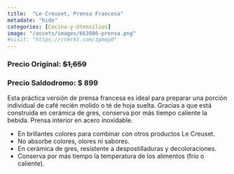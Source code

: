 ```yaml
---
title:  "Le Creuset, Prensa Francesa"
metadate: "hide"
categories: [Cocina-y-Utensilios]
image: "/assets/images/663086-prensa.png"
#visit: "https://crmrkt.com/zpmep0"
---
```


### Precio Original:  ~~$1,659~~
### Precio Saldodromo:  $ 899

Esta práctica versión de prensa francesa es ideal para preparar una porción individual de café recién molido o té de hoja suelta. Gracias a que está construida en cerámica de gres, conserva por más tiempo caliente la bebida. Prensa interior en acero inoxidable.

- En brillantes colores para combinar con otros productos Le Creuset.
- No absorbe colores, olores ni sabores.
- En cerámica de gres, resistente a despostilladuras y decoloraciones.
- Conserva por más tiempo la temperatura de los alimentos (frío o caliente).

